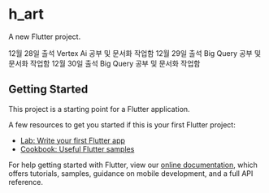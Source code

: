 # h_art

A new Flutter project.

12월 28일 출석 Vertex Ai 공부 및 문서화 작업함
12월 29일 출석 Big Query 공부 및 문서화 작업함
12월 30일 출석 Big Query 공부 및 문서화 작업함
## Getting Started

This project is a starting point for a Flutter application.

A few resources to get you started if this is your first Flutter project:

- [Lab: Write your first Flutter app](https://flutter.dev/docs/get-started/codelab)
- [Cookbook: Useful Flutter samples](https://flutter.dev/docs/cookbook)

For help getting started with Flutter, view our
[online documentation](https://flutter.dev/docs), which offers tutorials,
samples, guidance on mobile development, and a full API reference.
